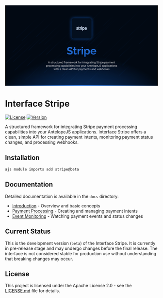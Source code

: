 ![Stripe](.github/social-card.png)

# Interface Stripe

[![License](https://img.shields.io/badge/License-Apache%202.0-blue.svg)](LICENSE.md)
[![Version](https://img.shields.io/badge/version-beta-orange.svg)](https://github.com/antelopejs/antelope)

A structured framework for integrating Stripe payment processing capabilities into your AntelopeJS applications. Interface Stripe offers a clean, simple API for creating payment intents, monitoring payment status changes, and processing webhooks.

## Installation

```bash
ajs module imports add stripe@beta
```

## Documentation

Detailed documentation is available in the `docs` directory:

- [Introduction](./docs/1.introduction.md) - Overview and basic concepts
- [Payment Processing](./docs/2.payment-processing.md) - Creating and managing payment intents
- [Event Monitoring](./docs/3.event-monitoring.md) - Watching payment events and status changes

## Current Status

This is the development version (`beta`) of the Interface Stripe. It is currently in pre-release stage and may undergo changes before the final release. The interface is not considered stable for production use without understanding that breaking changes may occur.

## License

This project is licensed under the Apache License 2.0 - see the [LICENSE.md](LICENSE.md) file for details.
